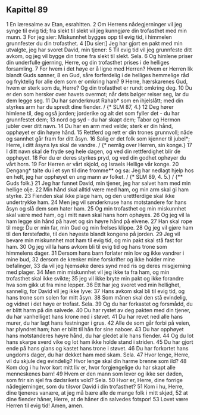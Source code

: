 ## Kapittel 89

1 En læresalme av Etan, esrahitten.
2 Om Herrens nådegjerninger vil jeg synge til evig tid; fra slekt til slekt vil jeg kunngjøre din trofasthet med min munn.
3 For jeg sier: Miskunnhet bygges opp til evig tid, i himmelen grunnfester du din trofasthet.
4 [Du sier:] Jeg har gjort en pakt med min utvalgte, jeg har svoret David, min tjener:
5 Til evig tid vil jeg grunnfeste ditt avkom, og jeg vil bygge din trone fra slekt til slekt. Sela.
6 Og himlene priser din underfulle gjerning, Herre, og din trofasthet prises i de helliges forsamling.
7 For hvem i det høye er å ligne med Herren? Hvem er Herren lik blandt Guds sønner,
8 en Gud, såre forferdelig i de helliges hemmelige råd og fryktelig for alle dem som er omkring ham?
9 Herre, hærskarenes Gud, hvem er sterk som du, Herre? Og din trofasthet er rundt omkring deg.
10 Du er den som hersker over havets overmot; når dets bølger reiser seg, lar du dem legge seg.
11 Du har sønderknust Rahab* som en ihjelslått; med din styrkes arm har du spredt dine fiender. / {* SLM 87, 4.}
12 Deg hører himlene til, deg også jorden; jorderike og alt det som fyller det - du har grunnfestet dem;
13 nord og syd - du har skapt dem; Tabor og Hermon jubler over ditt navn.
14 Du har en arm med velde; sterk er din hånd, opphøyet er din høyre hånd.
15 Rettferd og rett er din trones grunnvoll; nåde og sannhet går fram for ditt åsyn.
16 Salig er det folk som kjenner til jubel*; Herre, i ditt åsyns lys skal de vandre. / {* nemlig over Herren, sin konge.}
17 I ditt navn skal de fryde seg hele dagen, og ved din rettferdighet blir de opphøyet.
18 For du er deres styrkes pryd, og ved din godhet ophøyer du vårt horn.
19 For Herren er vårt skjold, og Israels Hellige vår konge.
20 Dengang* talte du i et syn til dine fromme** og sa: Jeg har nedlagt hjelp hos en helt, jeg har opphøyet en ung mann av folket. / {* SLM 89, 4. 5.} / {** Guds folk.}
21 Jeg har funnet David, min tjener, jeg har salvet ham med min hellige olje.
22 Min hånd skal alltid være med ham, og min arm skal gi ham styrke.
23 Fienden skal ikke plage ham, og den urettferdige skal ikke undertrykke ham.
24 Men jeg vil sønderknuse hans motstandere for hans åsyn og slå dem som hater ham.
25 Og min trofasthet og min miskunnhet skal være med ham, og i mitt navn skal hans horn ophøyes.
26 Og jeg vil la ham legge sin hånd på havet og sin høyre hånd på elvene.
27 Han skal rope til meg: Du er min far, min Gud og min frelses klippe.
28 Og jeg vil gjøre ham til den førstefødte, til den høyeste blandt kongene på jorden.
29 Jeg vil bevare min miskunnhet mot ham til evig tid, og min pakt skal stå fast for ham.
30 Og jeg vil la hans avkom bli til evig tid og hans trone som himmelens dager.
31 Dersom hans barn forlater min lov og ikke vandrer i mine bud,
32 dersom de krenker mine forskrifter og ikke holder mine befalinger,
33 da vil jeg hjemsøke deres synd med ris og deres misgjerning med plager.
34 Men min miskunnhet vil jeg ikke ta fra ham, og min trofasthet skal ikke svikte;
35 jeg vil ikke bryte min pakt og ikke forandre hva som gikk ut fra mine lepper.
36 Ett har jeg svoret ved min hellighet, sannelig, for David vil jeg ikke lyve:
37 Hans avkom skal bli til evig tid, og hans trone som solen for mitt åsyn.
38 Som månen skal den stå evindelig, og vidnet i det høye er trofast. Sela.
39 Og du har forkastet og forsmådd, du er blitt harm på din salvede.
40 Du har rystet av deg pakten med din tjener, du har vanhelliget hans krone ned i støvet.
41 Du har revet ned alle hans murer, du har lagt hans festninger i grus.
42 Alle de som går forbi på veien, har plyndret ham; han er blitt til hån for sine naboer.
43 Du har opphøyet hans motstanderes høyre hånd, du har gledet alle hans fiender.
44 Og du lot hans skarpe sverd vike og lot ham ikke holde stand i striden.
45 Du har gjort ende på hans glans og kastet hans trone i støvet.
46 Du har forkortet hans ungdoms dager, du har dekket ham med skam. Sela.
47 Hvor lenge, Herre, vil du skjule deg evindelig? Hvor lenge skal din harme brenne som ild?
48 Kom dog i hu hvor kort mitt liv er, hvor forgjengelige du har skapt alle menneskenes barn!
49 Hvem er den mann som lever og ikke ser døden, som frir sin sjel fra dødsrikets vold? Sela.
50 Hvor er, Herre, dine forrige nådegjerninger, som du tilsvor David i din trofasthet?
51 Kom i hu, Herre, dine tjeneres vanære, at jeg må bære alle de mange folk i mitt skjød,
52 at dine fiender håner, Herre, at de håner din salvedes fotspor!
53 Lovet være Herren til evig tid! Amen, amen.
